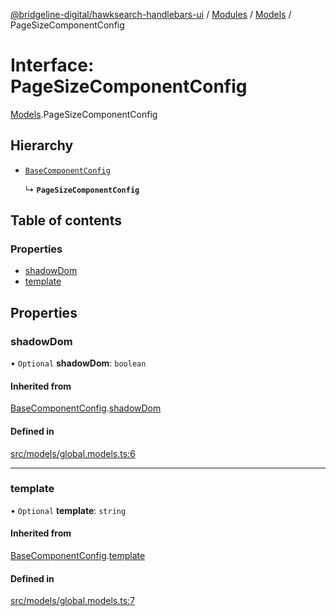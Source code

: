 [@bridgeline-digital/hawksearch-handlebars-ui](../README.md) / [Modules](../modules.md) / [Models](../modules/Models.md) / PageSizeComponentConfig

# Interface: PageSizeComponentConfig

[Models](../modules/Models.md).PageSizeComponentConfig

## Hierarchy

- [`BaseComponentConfig`](Models.BaseComponentConfig.md)

  ↳ **`PageSizeComponentConfig`**

## Table of contents

### Properties

- [shadowDom](Models.PageSizeComponentConfig.md#shadowdom)
- [template](Models.PageSizeComponentConfig.md#template)

## Properties

### shadowDom

• `Optional` **shadowDom**: `boolean`

#### Inherited from

[BaseComponentConfig](Models.BaseComponentConfig.md).[shadowDom](Models.BaseComponentConfig.md#shadowdom)

#### Defined in

[src/models/global.models.ts:6](https://bitbucket.org/bridgelinedigital/frontend-handlebars-ui/src/db3ebfe/src/models/global.models.ts#lines-6)

___

### template

• `Optional` **template**: `string`

#### Inherited from

[BaseComponentConfig](Models.BaseComponentConfig.md).[template](Models.BaseComponentConfig.md#template)

#### Defined in

[src/models/global.models.ts:7](https://bitbucket.org/bridgelinedigital/frontend-handlebars-ui/src/db3ebfe/src/models/global.models.ts#lines-7)
